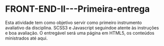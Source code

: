 # FRONT-END-II---Primeira-entrega
Esta atividade tem como objetivo servir como primeiro instrumento avaliativo da disciplina. SCSS3 e Javascript seguindoe atente às instruções e boa avaliação. O entregável será uma página em HTML5,  os conteúdos ministrados até aqui.
